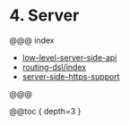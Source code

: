 # 4. Server

@@@ index

* [low-level-server-side-api](low-level-server-side-api.md)
* [routing-dsl/index](routing-dsl/index.md)
* [server-side-https-support](server-side-https-support.md)

@@@

@@toc { depth=3 }